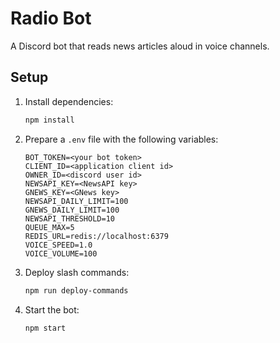 # Radio Bot

A Discord bot that reads news articles aloud in voice channels.

## Setup

1. Install dependencies:
   ```sh
   npm install
   ```

2. Prepare a `.env` file with the following variables:
   ```
   BOT_TOKEN=<your bot token>
   CLIENT_ID=<application client id>
   OWNER_ID=<discord user id>
   NEWSAPI_KEY=<NewsAPI key>
   GNEWS_KEY=<GNews key>
   NEWSAPI_DAILY_LIMIT=100
   GNEWS_DAILY_LIMIT=100
   NEWSAPI_THRESHOLD=10
   QUEUE_MAX=5
   REDIS_URL=redis://localhost:6379
   VOICE_SPEED=1.0
   VOICE_VOLUME=100
   ```

3. Deploy slash commands:
   ```sh
   npm run deploy-commands
   ```

4. Start the bot:
   ```sh
   npm start
   ```

